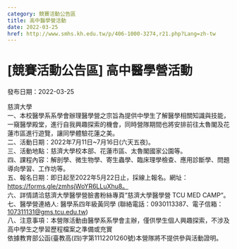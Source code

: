 ```yaml
---
category: 競賽活動公告區
title: 高中醫學營活動
date: 2022-03-25
href: http://www.smhs.kh.edu.tw/p/406-1000-3274,r21.php?Lang=zh-tw
---
```


# [競賽活動公告區] 高中醫學營活動

發布日期：2022-03-25

慈濟大學  
一、本校醫學系系學會辦理醫學營之宗旨為提供中學生了解醫學相關知識與技能，一窺醫學殿堂，進行自我興趣探索的機會，同時營隊期間也將安排前往太魯閣及花蓮市區進行遊覽，讓同學體驗花蓮之美。  
二、活動日期：2022年7月11日~7月16日(六天五夜)。  
三、活動地點：慈濟大學校本部、花蓮市區、太魯閣國家公園等。  
四、課程內容：解剖學、微生物學、寄生蟲學、臨床理學檢查、應用診斷學、問題導向學習、工作坊等。  
五、報名日期：即日起至2022年5月22日止，採線上報名。網址：https://forms.gle/zmhsjWoYR6LLuXhu8。  
六、詳情請洽慈濟大學醫學營臉書粉絲專頁“慈濟大學醫學營 TCU MED CAMP“。  
七、醫學營連絡人: 醫學系四年級黃同學 (聯絡電話：0930113387、電子信箱：107311131@gms.tcu.edu.tw)  
八、注意事項：本營隊活動由醫學系系學會主辦，僅供學生個人興趣探索，不涉及高中學生之學習歷程檔案之準備或充實  
依據教育部公函(臺教高(四)字第1112201260號)本營隊將不提供參與活動證明。

